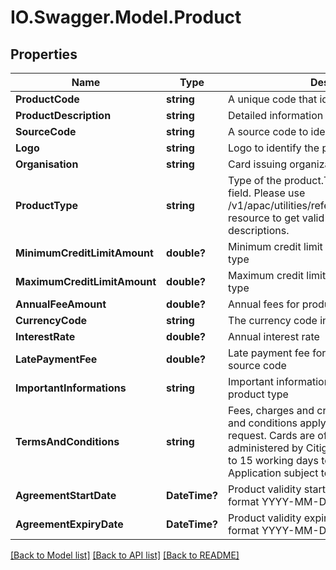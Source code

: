 # IO.Swagger.Model.Product
## Properties

Name | Type | Description | Notes
------------ | ------------- | ------------- | -------------
**ProductCode** | **string** | A unique code that identifies the product. | 
**ProductDescription** | **string** | Detailed information about offered product | 
**SourceCode** | **string** | A source code to identify the product. | 
**Logo** | **string** | Logo to identify the product. | [optional] 
**Organisation** | **string** | Card issuing organization name | [optional] 
**ProductType** | **string** | Type of the product.This is a reference data field. Please use /v1/apac/utilities/referenceData/{productType} resource to get valid values of this field with descriptions. | 
**MinimumCreditLimitAmount** | **double?** | Minimum credit limit amount for the product type | 
**MaximumCreditLimitAmount** | **double?** | Maximum credit limit amount for the product type | 
**AnnualFeeAmount** | **double?** | Annual fees for product type and source code | [optional] 
**CurrencyCode** | **string** | The currency code in ISO 4217 format | 
**InterestRate** | **double?** | Annual interest rate | 
**LatePaymentFee** | **double?** | Late payment fee for the product type and source code | 
**ImportantInformations** | **string** | Important informations to know about the product type | 
**TermsAndConditions** | **string** | Fees, charges and credit criteria apply. Terms and conditions apply and are available upon request. Cards are offered, issued and administered by Citigroup Pty Limited.Allow up to 15 working days to process your Application subject to verification. | 
**AgreementStartDate** | **DateTime?** | Product validity start date in ISO 8601 date format YYYY-MM-DD | 
**AgreementExpiryDate** | **DateTime?** | Product validity expiry date in ISO 8601 date format YYYY-MM-DD | 

[[Back to Model list]](../README.md#documentation-for-models) [[Back to API list]](../README.md#documentation-for-api-endpoints) [[Back to README]](../README.md)


